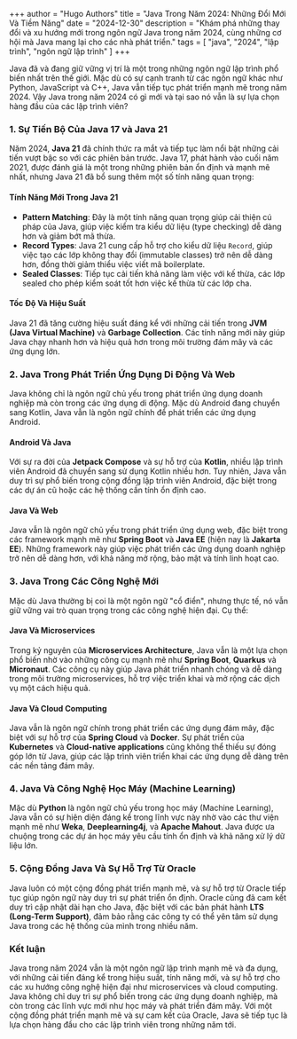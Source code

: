 +++
author = "Hugo Authors"
title = "Java Trong Năm 2024: Những Đổi Mới Và Tiềm Năng"
date = "2024-12-30"
description = "Khám phá những thay đổi và xu hướng mới trong ngôn ngữ Java trong năm 2024, cùng những cơ hội mà Java mang lại cho các nhà phát triển."
tags = [
    "java", "2024", "lập trình", "ngôn ngữ lập trình"
]
+++

Java đã và đang giữ vững vị trí là một trong những ngôn ngữ lập trình phổ biến nhất trên thế giới. Mặc dù có sự cạnh tranh từ các ngôn ngữ khác như Python, JavaScript và C++, Java vẫn tiếp tục phát triển mạnh mẽ trong năm 2024. Vậy Java trong năm 2024 có gì mới và tại sao nó vẫn là sự lựa chọn hàng đầu của các lập trình viên?

<!--more-->

### 1. Sự Tiến Bộ Của Java 17 và Java 21

Năm 2024, **Java 21** đã chính thức ra mắt và tiếp tục làm nổi bật những cải tiến vượt bậc so với các phiên bản trước. Java 17, phát hành vào cuối năm 2021, được đánh giá là một trong những phiên bản ổn định và mạnh mẽ nhất, nhưng Java 21 đã bổ sung thêm một số tính năng quan trọng:

#### Tính Năng Mới Trong Java 21
- **Pattern Matching**: Đây là một tính năng quan trọng giúp cải thiện cú pháp của Java, giúp việc kiểm tra kiểu dữ liệu (type checking) dễ dàng hơn và giảm bớt mã thừa.
- **Record Types**: Java 21 cung cấp hỗ trợ cho kiểu dữ liệu `Record`, giúp việc tạo các lớp không thay đổi (immutable classes) trở nên dễ dàng hơn, đồng thời giảm thiểu việc viết mã boilerplate.
- **Sealed Classes**: Tiếp tục cải tiến khả năng làm việc với kế thừa, các lớp sealed cho phép kiểm soát tốt hơn việc kế thừa từ các lớp cha.

#### Tốc Độ Và Hiệu Suất
Java 21 đã tăng cường hiệu suất đáng kể với những cải tiến trong **JVM (Java Virtual Machine)** và **Garbage Collection**. Các tính năng mới này giúp Java chạy nhanh hơn và hiệu quả hơn trong môi trường đám mây và các ứng dụng lớn.

### 2. Java Trong Phát Triển Ứng Dụng Di Động Và Web

Java không chỉ là ngôn ngữ chủ yếu trong phát triển ứng dụng doanh nghiệp mà còn trong các ứng dụng di động. Mặc dù Android đang chuyển sang Kotlin, Java vẫn là ngôn ngữ chính để phát triển các ứng dụng Android.

#### Android Và Java
Với sự ra đời của **Jetpack Compose** và sự hỗ trợ của **Kotlin**, nhiều lập trình viên Android đã chuyển sang sử dụng Kotlin nhiều hơn. Tuy nhiên, Java vẫn duy trì sự phổ biến trong cộng đồng lập trình viên Android, đặc biệt trong các dự án cũ hoặc các hệ thống cần tính ổn định cao.

#### Java Và Web
Java vẫn là ngôn ngữ chủ yếu trong phát triển ứng dụng web, đặc biệt trong các framework mạnh mẽ như **Spring Boot** và **Java EE** (hiện nay là **Jakarta EE**). Những framework này giúp việc phát triển các ứng dụng doanh nghiệp trở nên dễ dàng hơn, với khả năng mở rộng, bảo mật và tính linh hoạt cao.

### 3. Java Trong Các Công Nghệ Mới

Mặc dù Java thường bị coi là một ngôn ngữ "cổ điển", nhưng thực tế, nó vẫn giữ vững vai trò quan trọng trong các công nghệ hiện đại. Cụ thể:

#### Java Và Microservices
Trong kỷ nguyên của **Microservices Architecture**, Java vẫn là một lựa chọn phổ biến nhờ vào những công cụ mạnh mẽ như **Spring Boot**, **Quarkus** và **Micronaut**. Các công cụ này giúp Java phát triển nhanh chóng và dễ dàng trong môi trường microservices, hỗ trợ việc triển khai và mở rộng các dịch vụ một cách hiệu quả.

#### Java Và Cloud Computing
Java vẫn là ngôn ngữ chính trong phát triển các ứng dụng đám mây, đặc biệt với sự hỗ trợ của **Spring Cloud** và **Docker**. Sự phát triển của **Kubernetes** và **Cloud-native applications** cũng không thể thiếu sự đóng góp lớn từ Java, giúp các lập trình viên triển khai các ứng dụng dễ dàng trên các nền tảng đám mây.

### 4. Java Và Công Nghệ Học Máy (Machine Learning)

Mặc dù **Python** là ngôn ngữ chủ yếu trong học máy (Machine Learning), Java vẫn có sự hiện diện đáng kể trong lĩnh vực này nhờ vào các thư viện mạnh mẽ như **Weka**, **Deeplearning4j**, và **Apache Mahout**. Java được ưa chuộng trong các dự án học máy yêu cầu tính ổn định và khả năng xử lý dữ liệu lớn.

### 5. Cộng Đồng Java Và Sự Hỗ Trợ Từ Oracle

Java luôn có một cộng đồng phát triển mạnh mẽ, và sự hỗ trợ từ Oracle tiếp tục giúp ngôn ngữ này duy trì sự phát triển ổn định. Oracle cũng đã cam kết duy trì cập nhật dài hạn cho Java, đặc biệt với các bản phát hành **LTS (Long-Term Support)**, đảm bảo rằng các công ty có thể yên tâm sử dụng Java trong các hệ thống của mình trong nhiều năm.

### Kết luận

Java trong năm 2024 vẫn là một ngôn ngữ lập trình mạnh mẽ và đa dụng, với những cải tiến đáng kể trong hiệu suất, tính năng mới, và sự hỗ trợ cho các xu hướng công nghệ hiện đại như microservices và cloud computing. Java không chỉ duy trì sự phổ biến trong các ứng dụng doanh nghiệp, mà còn trong các lĩnh vực mới như học máy và phát triển đám mây. Với một cộng đồng phát triển mạnh mẽ và sự cam kết của Oracle, Java sẽ tiếp tục là lựa chọn hàng đầu cho các lập trình viên trong những năm tới.
